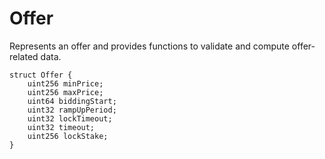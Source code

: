 # Offer

Represents an offer and provides functions to validate and compute offer-related data.

```solidity
struct Offer {
    uint256 minPrice;
    uint256 maxPrice;
    uint64 biddingStart;
    uint32 rampUpPeriod;
    uint32 lockTimeout;
    uint32 timeout;
    uint256 lockStake;
}
```
